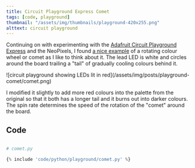 ```yaml
---
title: Circuit Playground Express Comet
tags: [code, playground]
thumbnail: "/assets/img/thumbnails/playground-420x255.png"
alttext: circuit playground
---
```


Continuing on with experimenting with the <a href="https://learn.adafruit.com/adafruit-circuit-playground-express/overview">Adafruit
Circuit Playground Express</a> and the NeoPixels, I found <a href="https://learn.adafruit.com/fancyled-library-for-circuitpython/led-colors">a nice example</a> of
a rotating colour wheel or comet as I like to think about it. The lead LED is white and circles around the board trailing a "tail" of gradually cooling colours
behind it.

![circuit playground showing LEDs lit in red]\(/assets/img/posts/playground-comet/comet.png)

I modified it slightly to add more red colours into the palette from the original so that it both has a longer tail and it burns out into darker colours. The spin
rate determines the speed of the rotation of the "comet" around the board.

## Code

```python

# comet.py

{% include 'code/python/playground/comet.py' %}

```
